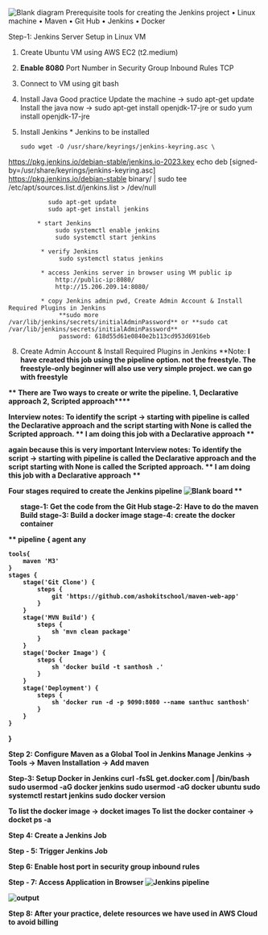 ![Blank diagram](https://github.com/user-attachments/assets/56b90bb2-4a5c-433e-b9ed-3e70952d0300)
Prerequisite tools for creating the Jenkins project
•	Linux machine
•	Maven
•	Git Hub
•	Jenkins
•	Docker

Step-1: Jenkins Server Setup in Linux VM
1.	Create Ubuntu VM using AWS EC2 (t2.medium)
2.	**Enable 8080** Port Number in Security Group Inbound Rules TCP
3.	Connect to VM using git bash
4.	Install Java
           Good practice Update the machine
                -> sudo apt-get update
  	       Install the java now
                -> sudo apt-get install openjdk-17-jre      or   sudo yum install openjdk-17-jre 

6.	Install Jenkins
           * Jenkins to be installed



  	    sudo wget -O /usr/share/keyrings/jenkins-keyring.asc \
  https://pkg.jenkins.io/debian-stable/jenkins.io-2023.key
echo deb [signed-by=/usr/share/keyrings/jenkins-keyring.asc] \
  https://pkg.jenkins.io/debian-stable binary/ | sudo tee \
  /etc/apt/sources.list.d/jenkins.list > /dev/null

               sudo apt-get update
               sudo apt-get install jenkins 

            * start Jenkins
                 sudo systemctl enable jenkins
                 sudo systemctl start jenkins

             * verify Jenkins
                  sudo systemctl status jenkins
  	
  	         * access Jenkins server in browser using VM public ip 
                 http://public-ip:8080/
                 http://15.206.209.14:8080/

  	         * copy Jenkins admin pwd, Create Admin Account & Install Required Plugins in Jenkins
                  **sudo more /var/lib/jenkins/secrets/initialAdminPassword** or **sudo cat /var/lib/jenkins/secrets/initialAdminPassword**
                  password: 618d55d61e0840e2b113cd953d6916eb
  	
8. Create Admin Account & Install Required Plugins in Jenkins
**Note: **I have created this job using the pipeline option.  not the freestyle. The freestyle-only beginner will also use very simple project. we can go with freestyle**

 <b> ** There are Two ways to create or write the pipeline.
          1, Declarative approach 2, Scripted approach****</br>

**Interview notes: To identify the script -> starting with pipeline is called the Declarative approach and the script starting with None is called the Scripted approach.**
    **
I am doing this job with a Declarative approach **

<be>**again** **because this is very important** 
**Interview notes: To identify the script -> starting with pipeline is called the Declarative approach and the script starting with None is called the Scripted approach.**
    **
I am doing this job with a Declarative approach **</br>

**Four stages required to create the Jenkins pipeline**
![Blank board](https://github.com/user-attachments/assets/5e501a69-39ae-42a8-a297-ab56a851ac0a)
   **<ul>stage-1: Get the code from the Git Hub
     stage-2: Have to do the maven Build
     stage-3: Build a docker image
     stage-4: create the docker container</ul>
**
pipeline {
    agent any
    
    tools{
        maven 'M3'
    }
    stages {
        stage('Git Clone') {
            steps {
                git 'https://github.com/ashokitschool/maven-web-app'
            }
        }
        stage('MVN Build') {
            steps {
                sh 'mvn clean package'
            }
        }
        stage('Docker Image') {
            steps {
                sh 'docker build -t santhosh .'
            }
        }
        stage('Deployment') {
            steps {
                sh 'docker run -d -p 9090:8080 --name santhuc santhosh'
            }
        }
    }
}



Step 2: Configure Maven as a Global Tool in Jenkins
**Manage Jenkins -> Tools -> Maven Installation -> Add maven**

Step-3: Setup Docker in Jenkins
**curl -fsSL get.docker.com | /bin/bash
sudo usermod -aG docker jenkins
sudo usermod -aG docker ubuntu
sudo systemctl restart jenkins
sudo docker version**

To list the docker image -> docket images
To list the docker container -> docket ps -a

Step 4: Create a Jenkins Job

Step - 5: Trigger Jenkins Job

Step 6: Enable host port in security group inbound rules

Step - 7: Access Application in Browser
![Jenkins pipeline ](https://github.com/user-attachments/assets/43f04981-b7c1-44bc-bd80-17fd9f39feee)


![output](https://github.com/user-attachments/assets/b528175e-73eb-46f6-b99b-fcd4eb955c66)


Step 8: After your practice, delete resources we have used in AWS Cloud to avoid billing

